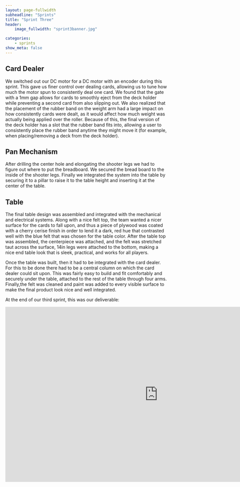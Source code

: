 ```yaml
---
layout: page-fullwidth
subheadline: "Sprints"
title: "Sprint Three"
header:
    image_fullwidth: "sprint3banner.jpg"

categories:
    - sprints
show_meta: false
---
```


## Card Dealer

We switched out our DC motor for a DC motor with an encoder during this sprint. This gave us finer control over dealing cards, allowing us to tune how much the motor spun to consistently deal one card. We found that the gate with a 1mm gap allows for cards to smoothly eject from the deck holder while preventing a second card from also slipping out. We also realized that the placement of the rubber band on the weight arm had a large impact on how consistently cards were dealt, as it would affect how much weight was actually being applied over the roller. Because of this, the final version of the deck holder has a slot that the rubber band fits into, allowing a user to consistently place the rubber band anytime they might move it (for example, when placing/removing a deck from the deck holder).

## Pan Mechanism

After drilling the center hole and elongating the shooter legs we had to figure out where to put the breadboard. We secured the bread board to the inside of the shooter legs. Finally we integrated the system into the table by securing it to a pillar to raise it to the table height and inserting it at the center of the table.

## Table

The final table design was assembled and integrated with the mechanical and electrical systems. Along with a nice felt top, the team wanted a nicer surface for the cards to fall upon, and thus a piece of plywood was coated with a cherry cerise finish in order to lend it a dark, red hue that contrasted well with the blue felt that was chosen for the table color. After the table top was assembled, the centerpiece was attached, and the felt was stretched taut across the surface, 14in legs were attached to the bottom, making a nice end table look that is sleek, practical, and works for all players.

Once the table was built, then it had to be integrated with the card dealer. For this to be done there had to be a central column on which the card dealer could sit upon. This was fairly easy to build and fit comfortably and securely under the table, attached to the rest of the table through four arms. Finally,the felt was cleaned and paint was added to every visible surface to make the final product look nice and well integrated.


At the end of our third sprint, this was our deliverable:
<center>
<iframe width="950" height="546" src="https://www.youtube.com/embed/SpGOvGPmFvs" frameborder='0' >
</iframe>
</center>